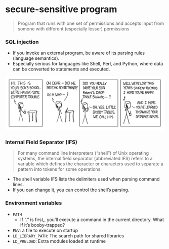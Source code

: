 # secure-sensitive program
> Program that runs with one set of permissions and accepts input from somone with different (especially lesser) permissions

### SQL injection
* If you invoke an external program, be aware of its parsing rules (language semantics).
* Especially serious for languages like Shell, Perl, and Python, where data can be converted to statements and executed.

![SQL injection](images/sql_injection.png)

### Internal Field Separator (IFS)
> For many command line interpreters (“shell”) of Unix operating systems, the internal field separator (abbreviated IFS) refers to a variable which defines the character or characters used to separate a pattern into tokens for some operations.

* The shell variable IFS lists the delimiters used when parsing command lines.
* If you can change it, you can control the shell’s parsing.

### Environment variables
* `PATH`
    - If “.” is first,, you’ll execute a command in the current directory. What if it’s booby-trapped?
* `ENV`: a file to execute on startup
* `LD_LIBRARY_PATH`: The search path for shared libraries
* `LD_PRELOAD`: Extra modules loaded at runtime